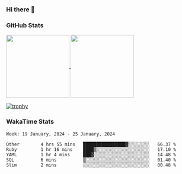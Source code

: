 ### Hi there 👋

### GitHub Stats

<a href="https://github.com/anuraghazra/github-readme-stats">
  <img align="center" height="170px" src="https://github-readme-stats.vercel.app/api/top-langs/?username=tksfjt1024&layout=compact&count_private=true&show_icons=true&show_icons=true&theme=graywhite" />
</a>
<a href="https://github.com/anuraghazra/github-readme-stats">
  <img align="center" height="170px" src="https://github-readme-stats.vercel.app/api?username=tksfjt1024&count_private=true&show_icons=true&show_icons=true&theme=graywhite" />
</a>

[![trophy](https://github-profile-trophy.vercel.app/?username=tksfjt1024)](https://github.com/ryo-ma/github-profile-trophy)

### WakaTime Stats

<!--START_SECTION:waka-->
```text
Week: 19 January, 2024 - 25 January, 2024

Other        4 hrs 55 mins   ████████████████▓░░░░░░░░   66.37 % 
Ruby         1 hr 16 mins    ████▒░░░░░░░░░░░░░░░░░░░░   17.10 % 
YAML         1 hr 4 mins     ███▓░░░░░░░░░░░░░░░░░░░░░   14.48 % 
SQL          6 mins          ▒░░░░░░░░░░░░░░░░░░░░░░░░   01.40 % 
Slim         2 mins          ░░░░░░░░░░░░░░░░░░░░░░░░░   00.48 % 
```
<!--END_SECTION:waka-->
